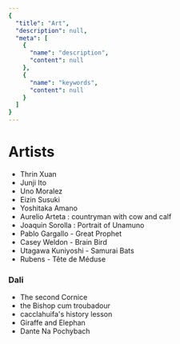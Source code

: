 ```yaml
---
{
  "title": "Art",
  "description": null,
  "meta": [
    {
      "name": "description",
      "content": null
    },
    {
      "name": "keywords",
      "content": null
    }
  ]
}
---
```

# Artists
- Thrin Xuan
- Junji Ito
- Uno Moralez
- Eizin Susuki
- Yoshitaka Amano
- Aurelio Arteta : countryman with cow and calf
- Joaquin Sorolla : Portrait of Unamuno
- Pablo Gargallo - Great Prophet
- Casey Weldon - Brain Bird
- Utagawa Kuniyoshi - Samurai Bats
- Rubens - Tête de Méduse
### Dali
- The second Cornice
- the Bishop cum troubadour
- cacclahuifa's history lesson
- Giraffe and Elephan
- Dante Na Pochybach
